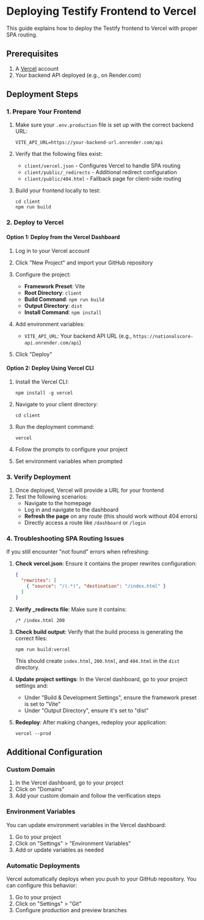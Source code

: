 # Deploying Testify Frontend to Vercel

This guide explains how to deploy the Testify frontend to Vercel with proper SPA routing.

## Prerequisites

1. A [Vercel](https://vercel.com) account
2. Your backend API deployed (e.g., on Render.com)

## Deployment Steps

### 1. Prepare Your Frontend

1. Make sure your `.env.production` file is set up with the correct backend URL:
   ```
   VITE_API_URL=https://your-backend-url.onrender.com/api
   ```

2. Verify that the following files exist:
   - `client/vercel.json` - Configures Vercel to handle SPA routing
   - `client/public/_redirects` - Additional redirect configuration
   - `client/public/404.html` - Fallback page for client-side routing

3. Build your frontend locally to test:
   ```
   cd client
   npm run build
   ```

### 2. Deploy to Vercel

#### Option 1: Deploy from the Vercel Dashboard

1. Log in to your Vercel account
2. Click "New Project" and import your GitHub repository
3. Configure the project:
   - **Framework Preset**: Vite
   - **Root Directory**: `client`
   - **Build Command**: `npm run build`
   - **Output Directory**: `dist`
   - **Install Command**: `npm install`

4. Add environment variables:
   - `VITE_API_URL`: Your backend API URL (e.g., `https://nationalscore-api.onrender.com/api`)

5. Click "Deploy"

#### Option 2: Deploy Using Vercel CLI

1. Install the Vercel CLI:
   ```
   npm install -g vercel
   ```

2. Navigate to your client directory:
   ```
   cd client
   ```

3. Run the deployment command:
   ```
   vercel
   ```

4. Follow the prompts to configure your project
5. Set environment variables when prompted

### 3. Verify Deployment

1. Once deployed, Vercel will provide a URL for your frontend
2. Test the following scenarios:
   - Navigate to the homepage
   - Log in and navigate to the dashboard
   - **Refresh the page** on any route (this should work without 404 errors)
   - Directly access a route like `/dashboard` or `/login`

### 4. Troubleshooting SPA Routing Issues

If you still encounter "not found" errors when refreshing:

1. **Check vercel.json**: Ensure it contains the proper rewrites configuration:
   ```json
   {
     "rewrites": [
       { "source": "/(.*)", "destination": "/index.html" }
     ]
   }
   ```

2. **Verify _redirects file**: Make sure it contains:
   ```
   /* /index.html 200
   ```

3. **Check build output**: Verify that the build process is generating the correct files:
   ```
   npm run build:vercel
   ```
   This should create `index.html`, `200.html`, and `404.html` in the `dist` directory.

4. **Update project settings**: In the Vercel dashboard, go to your project settings and:
   - Under "Build & Development Settings", ensure the framework preset is set to "Vite"
   - Under "Output Directory", ensure it's set to "dist"

5. **Redeploy**: After making changes, redeploy your application:
   ```
   vercel --prod
   ```

## Additional Configuration

### Custom Domain

1. In the Vercel dashboard, go to your project
2. Click on "Domains"
3. Add your custom domain and follow the verification steps

### Environment Variables

You can update environment variables in the Vercel dashboard:
1. Go to your project
2. Click on "Settings" > "Environment Variables"
3. Add or update variables as needed

### Automatic Deployments

Vercel automatically deploys when you push to your GitHub repository. You can configure this behavior:
1. Go to your project
2. Click on "Settings" > "Git"
3. Configure production and preview branches
